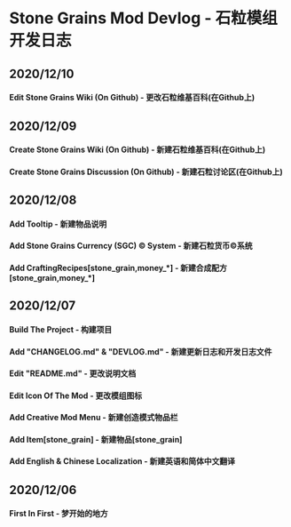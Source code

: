 # Stone Grains Mod Devlog - 石粒模组开发日志

## 2020/12/10

#### Edit Stone Grains Wiki \(On Github) - 更改石粒维基百科\(在Github上)

## 2020/12/09

#### Create Stone Grains Wiki \(On Github) - 新建石粒维基百科\(在Github上)

#### Create Stone Grains Discussion \(On Github) - 新建石粒讨论区\(在Github上)

## 2020/12/08

#### Add Tooltip - 新建物品说明

#### Add Stone Grains Currency \(SGC) © System - 新建石粒货币©系统

#### Add CraftingRecipes\[stone_grain,money_\*] - 新建合成配方\[stone_grain,money_\*]

## 2020/12/07

#### Build The Project - 构建项目

#### Add "CHANGELOG.md" & "DEVLOG.md" - 新建更新日志和开发日志文件

#### Edit "README.md" - 更改说明文档

#### Edit Icon Of The Mod - 更改模组图标

#### Add Creative Mod Menu - 新建创造模式物品栏

#### Add Item\[stone_grain] - 新建物品\[stone_grain]

#### Add English & Chinese Localization - 新建英语和简体中文翻译

## 2020/12/06

#### First In First - 梦开始的地方